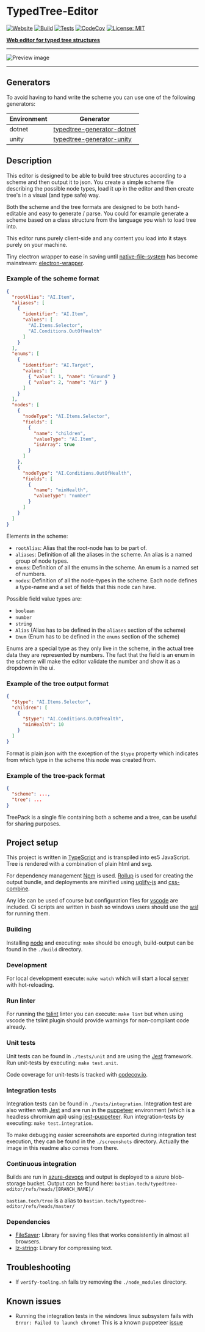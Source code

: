 ﻿# TypedTree-Editor

[![Website](https://img.shields.io/website/https/bastian.tech/tree.svg)](https://bastian.tech/tree/)
[![Build](https://img.shields.io/azure-devops/build/bastian-blokland/TypedTree/3/master.svg)](https://dev.azure.com/bastian-blokland/TypedTree/_build/latest?definitionId=3&branchName=master)
[![Tests](https://img.shields.io/azure-devops/tests/bastian-blokland/TypedTree/3/master.svg)](https://dev.azure.com/bastian-blokland/TypedTree/_build/latest?definitionId=3&branchName=master)
[![CodeCov](https://codecov.io/gh/BastianBlokland/typedtree-editor/branch/master/graph/badge.svg)](https://codecov.io/gh/BastianBlokland/typedtree-editor)
[![License: MIT](https://img.shields.io/badge/License-MIT-blue.svg)](LICENSE)

[**Web editor for typed tree structures**](https://bastian.tech/tree/)

---
![Preview image](https://bastian.tech/tree/screenshots/toolbox-hidden.png)

---

## Generators
To avoid having to hand write the scheme you can use one of the following generators:

| Environment | Generator |
|-------------|-----------|
| dotnet | [typedtree-generator-dotnet](https://github.com/bastianblokland/typedtree-generator-dotnet) |
| unity | [typedtree-generator-unity](https://github.com/bastianblokland/typedtree-generator-unity) |

## Description
This editor is designed to be able to build tree structures according to a scheme and then output it
to json. You create a simple scheme file describing the possible node types, load it up in the editor
and then create tree's in a visual (and type safe) way.

Both the scheme and the tree formats are
designed to be both hand-editable and easy to generate / parse. You could for example generate a
scheme based on a class structure from the language you wish to load tree into.

This editor runs purely client-side and any content you load into it stays purely on your machine.

Tiny electron wrapper to ease in saving until
[native-file-system](https://web.dev/native-file-system/) has become mainstream:
[electron-wrapper](https://gist.github.com/BastianBlokland/1f2b2d9dfe75258274588ed53bcb8d90/edit).

### Example of the scheme format
```json
{
  "rootAlias": "AI.Item",
  "aliases": [
    {
      "identifier": "AI.Item",
      "values": [
        "AI.Items.Selector",
        "AI.Conditions.OutOfHealth"
      ]
    }
  ],
  "enums": [
    {
      "identifier": "AI.Target",
      "values": [
        { "value": 1, "name": "Ground" }
        { "value": 2, "name": "Air" }
      ]
    }
  ],
  "nodes": [
    {
      "nodeType": "AI.Items.Selector",
      "fields": [
        {
          "name": "children",
          "valueType": "AI.Item",
          "isArray": true
        }
      ]
    },
    {
      "nodeType": "AI.Conditions.OutOfHealth",
      "fields": [
        {
          "name": "minHealth",
          "valueType": "number"
        }
      ]
    }
  ]
}
```
Elements in the scheme:
* `rootAlias`: Alias that the root-node has to be part of.
* `aliases`: Definition of all the aliases in the scheme. An alias is a named group of node types.
* `enums`: Definition of all the enums in the scheme. An enum is a named set of numbers.
* `nodes`: Definition of all the node-types in the scheme. Each node defines a type-name and a set
of fields that this node can have.

Possible field value types are:
* `boolean`
* `number`
* `string`
* `Alias` (Alias has to be defined in the `aliases` section of the scheme)
* `Enum` (Enum has to be defined in the `enums` section of the scheme)

Enums are a special type as they only live in the scheme, in the actual tree data they are represented
by numbers. The fact that the field is an enum in the scheme will make the editor validate the number
and show it as a dropdown in the ui.

### Example of the tree output format
```json
{
  "$type": "AI.Items.Selector",
  "children": [
    {
      "$type": "AI.Conditions.OutOfHealth",
      "minHealth": 10
    }
  ]
}
```
Format is plain json with the exception of the `$type` property which indicates from which type in
the scheme this node was created from.

### Example of the tree-pack format
```json
{
  "scheme": ...,
  "tree": ...
}
```
TreePack is a single file containing both a scheme and a tree, can be useful for sharing purposes.

## Project setup
This project is written in [TypeScript](https://github.com/Microsoft/TypeScript) and is transpiled
into es5 JavaScript. Tree is rendered with a combination of plain html and svg.

For dependency management [Npm](https://github.com/npm/cli) is used.
[Rollup](https://github.com/rollup/rollup) is used for creating the output bundle, and deployments
are minified using [uglify-js](https://github.com/mishoo/UglifyJS2) and
[css-combine](https://github.com/michaelrhodes/css-combine).

Any ide can be used of course but configuration files for [vscode](https://github.com/Microsoft/vscode)
are included. Ci scripts are written in bash so windows users should use the
[wsl](https://docs.microsoft.com/en-us/windows/wsl) for running them.

### Building
Installing [node](https://nodejs.org/en/download/) and executing: `make` should be enough, build-output
can be found in the `./build` directory.

### Development
For local development execute: `make watch` which will start a local [server](https://github.com/tapio/live-server)
with hot-reloading.

### Run linter
For running the [tslint](https://github.com/palantir/tslint) linter you can execute: `make lint` but
when using vscode the tslint plugin should provide warnings for non-compliant code already.

### Unit tests
Unit tests can be found in `./tests/unit` and are using the [Jest](https://github.com/facebook/jest)
framework. Run unit-tests by executing: `make test.unit`.

Code coverage for unit-tests is tracked with [codecov.io](https://codecov.io/gh/BastianBlokland/typedtree-editor).

### Integration tests
Integration tests can be found in `./tests/integration`. Integration test are also written with
[Jest](https://github.com/facebook/jest) and are run in the [puppeteer](https://github.com/GoogleChrome/puppeteer)
environment (which is a headless chromium api) using
[jest-puppeteer](https://github.com/smooth-code/jest-puppeteer). Run integration-tests by executing:
`make test.integration`.

To make debugging easier screenshots are exported during integration test execution, they can be
found in the `./screenshots` directory. Actually the image in this readme also comes from there.

### Continuous integration
Builds are run in [azure-devops](https://dev.azure.com/bastian-blokland/TypedTree/_build?definitionId=3) and
output is deployed to a azure blob-storage bucket. Output can be found here:
`bastian.tech/typedtree-editor/refs/heads/[BRANCH_NAME]/`

`bastian.tech/tree` is a alias
to `bastian.tech/typedtree-editor/refs/heads/master/`

### Dependencies
* [FileSaver](https://github.com/eligrey/FileSaver.js): Library for saving files that works
consistently in almost all browsers.
* [lz-string](https://github.com/pieroxy/lz-string): Library for compressing text.

## Troubleshooting
* If `verify-tooling.sh` fails try removing the `./node_modules` directory.

## Known issues
* Running the integration tests in the windows linux subsystem fails with `Error: Failed to launch chrome!`
This is a known puppeteer [issue](https://github.com/GoogleChrome/puppeteer/issues/1837)
